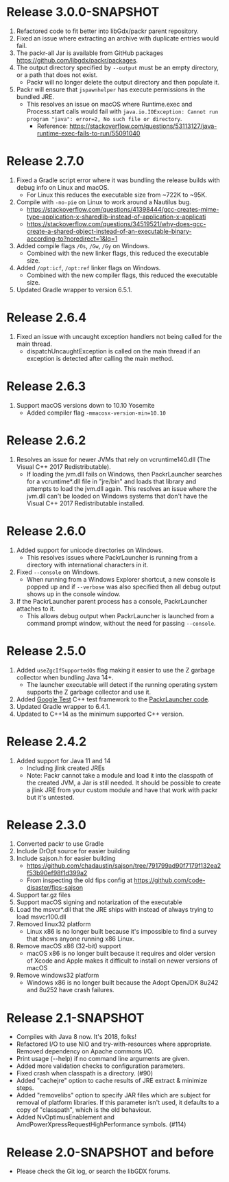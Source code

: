 # Release 3.0.0-SNAPSHOT
1. Refactored code to fit better into libGdx/packr parent repository.
1. Fixed an issue where extracting an archive with duplicate entries would fail.
1. The packr-all Jar is available from GitHub packages <https://github.com/libgdx/packr/packages>.
1. The output directory specified by `--output` must be an empty directory, or a path that does not exist.
   * Packr will no longer delete the output directory and then populate it.
1. Packr will ensure that `jspawnhelper` has execute permissions in the bundled JRE.
   * This resolves an issue on macOS where Runtime.exec and Process.start calls would fail with `java.io.IOException: Cannot run program "java": error=2, No such file or directory`.
      * Reference: <https://stackoverflow.com/questions/53113127/java-runtime-exec-fails-to-run/55091040>
# Release 2.7.0
1. Fixed a Gradle script error where it was bundling the release builds with debug info on Linux and macOS.
   * For Linux this reduces the executable size from ~722K to ~95K.
1. Compile with `-no-pie` on Linux to work around a Nautilus bug.
   * <https://stackoverflow.com/questions/41398444/gcc-creates-mime-type-application-x-sharedlib-instead-of-application-x-applicati>
   * <https://stackoverflow.com/questions/34519521/why-does-gcc-create-a-shared-object-instead-of-an-executable-binary-according-to?noredirect=1&lq=1>
1. Added compile flags `/Os`, `/Gw`, `/Gy` on Windows.
   * Combined with the new linker flags, this reduced the executable size.
1. Added `/opt:icf`, `/opt:ref` linker flags on Windows.
   * Combined with the new compiler flags, this reduced the executable size.
1. Updated Gradle wrapper to version 6.5.1.
# Release 2.6.4
1. Fixed an issue with uncaught exception handlers not being called for the main thread.
   * dispatchUncaughtException is called on the main thread if an exception is detected after calling the main method.
# Release 2.6.3
1. Support macOS versions down to 10.10 Yosemite
   * Added compiler flag `-mmacosx-version-min=10.10`
# Release 2.6.2
1. Resolves an issue for newer JVMs that rely on vcruntime140.dll (The Visual C++ 2017 Redistributable).
   * If loading the jvm.dll fails on Windows, then PackrLauncher searches for a vcruntime*.dll file in "jre/bin" and loads that library and attempts to load the jvm.dll again. This resolves an issue where the jvm.dll can't be loaded on Windows systems that don't have the Visual C++ 2017 Redistributable installed. 
# Release 2.6.0
1. Added support for unicode directories on Windows.
   * This resolves issues where PackrLauncher is running from a directory with international characters in it.
2. Fixed `--console` on Windows.
   * When running from a Windows Explorer shortcut, a new console is popped up and if `--verbose` was also specified then all debug output shows up in the console window.
3. If the PackrLauncher parent process has a console, PackrLauncher attaches to it.
   * This allows debug output when PackrLauncher is launched from a command prompt window, without the need for passing `--console`.
   
# Release 2.5.0
1. Added `useZgcIfSupportedOs` flag making it easier to use the Z garbage collector when bundling Java 14+.
   * The launcher executable will detect if the running operating system supports the Z garbage collector and use it.
2. Added [Google Test](https://github.com/google/googletest) C++ test framework to the [PackrLauncher code](PackrLauncher/src/test/cpp).
3. Updated Gradle wrapper to 6.4.1.
4. Updated to C++14 as the minimum supported C++ version.

# Release 2.4.2
1. Added support for Java 11 and 14
   * Including jlink created JREs
   * Note: Packr cannot take a module and load it into the classpath of the created JVM, a Jar is still needed. It should be possible to create a jlink JRE from your custom module and have that work with packr but it's untested.

# Release 2.3.0
1. Converted packr to use Gradle
1. Include DrOpt source for easier building
1. Include sajson.h for easier building
   * <https://github.com/chadaustin/sajson/tree/791799ad90f7179f132ea2f53b90ef98f1d399a2>
   * From inspecting the old fips config at <https://github.com/code-disaster/fips-sajson>
1. Support tar.gz files
1. Support macOS signing and notarization of the executable
1. Load the msvcr*.dll that the JRE ships with instead of always trying to load msvcr100.dll
1. Removed linux32 platform
   * Linux x86 is no longer built because it's impossible to find a survey that shows anyone running x86 Linux.
1. Remove macOS x86 (32-bit) support
   * macOS x86 is no longer built because it requires and older version of Xcode and Apple makes it difficult to install on newer versions of macOS
1. Remove windows32 platform
   * Windows x86 is no longer built because the Adopt OpenJDK 8u242 and 8u252 have crash failures.

# Release 2.1-SNAPSHOT
- Compiles with Java 8 now. It's 2018, folks!
- Refactored I/O to use NIO and try-with-resources where appropriate. Removed dependency on Apache commons I/O.
- Print usage (--help) if no command line arguments are given.
- Added more validation checks to configuration parameters.
- Fixed crash when classpath is a directory. (#90)
- Added "cachejre" option to cache results of JRE extract & minimize steps.
- Added "removelibs" option to specify JAR files which are subject for removal of platform libraries. If this parameter isn't used, it defaults to a copy of "classpath", which is the old behaviour.
- Added NvOptimusEnablement and AmdPowerXpressRequestHighPerformance symbols. (#114)

# Release 2.0-SNAPSHOT and before
- Please check the Git log, or search the libGDX forums.
